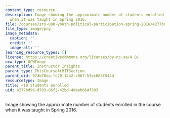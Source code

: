 ```yaml
---
content_type: resource
description: Image showing the approximate number of students enrolled in the course
  when it was taught in Spring 2016.
file: /courses/sts-080-youth-political-participation-spring-2016/4277bd96d70306f242bd4deeb664f383_less-than-10.png
file_type: image/png
image_metadata:
  caption: ''
  credit: ''
  image-alt: ''
learning_resource_types: []
license: https://creativecommons.org/licenses/by-nc-sa/4.0/
ocw_type: OCWImage
parent_title: Instructor Insights
parent_type: ThisCourseAtMITSection
parent_uid: 973b70ea-fc29-1442-c867-5fec683f544d
resourcetype: Image
title: <10 students enrolled
uid: 4277bd96-d703-06f2-42bd-4deeb664f383
---
```

Image showing the approximate number of students enrolled in the course when it was taught in Spring 2016.
